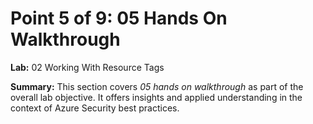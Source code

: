 # Point 5 of 9: 05 Hands On Walkthrough

**Lab:** 02 Working With Resource Tags

**Summary:** This section covers *05 hands on walkthrough* as part of the overall lab objective. It offers insights and applied understanding in the context of Azure Security best practices.
